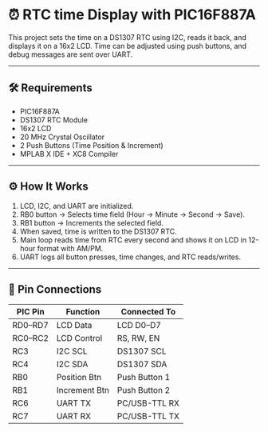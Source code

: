 # ⏰ RTC time Display with PIC16F887A

This project sets the time on a DS1307 RTC using I2C, reads it back, and displays it on a 16x2 LCD. Time can be adjusted using push buttons, and debug messages are sent over UART.

---

## 🛠️ Requirements

- PIC16F887A
- DS1307 RTC Module
- 16x2 LCD
- 20 MHz Crystal Oscillator
- 2 Push Buttons (Time Position & Increment)
- MPLAB X IDE + XC8 Compiler

---

## ⚙️ How It Works

1. LCD, I2C, and UART are initialized.
2. RB0 button → Selects time field (Hour → Minute → Second → Save).
3. RB1 button → Increments the selected field.
4. When saved, time is written to the DS1307 RTC.
5. Main loop reads time from RTC every second and shows it on LCD in 12-hour format with AM/PM.
6. UART logs all button presses, time changes, and RTC reads/writes.

---

## 📌 Pin Connections

| PIC Pin  | Function      | Connected To  |
|----------|--------------|--------------|
| RD0–RD7  | LCD Data     | LCD D0–D7    |
| RC0–RC2  | LCD Control  | RS, RW, EN   |
| RC3      | I2C SCL      | DS1307 SCL   |
| RC4      | I2C SDA      | DS1307 SDA   |
| RB0      | Position Btn | Push Button 1|
| RB1      | Increment Btn| Push Button 2|
| RC6      | UART TX      | PC/USB-TTL RX|
| RC7      | UART RX      | PC/USB-TTL TX|


